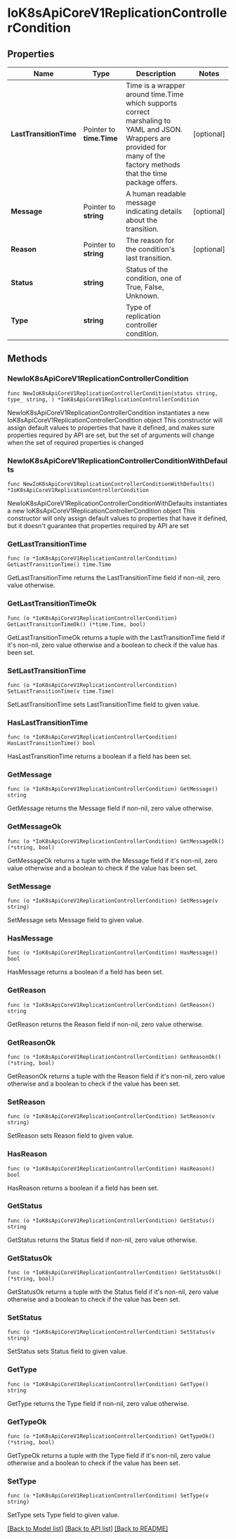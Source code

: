 # IoK8sApiCoreV1ReplicationControllerCondition

## Properties

Name | Type | Description | Notes
------------ | ------------- | ------------- | -------------
**LastTransitionTime** | Pointer to **time.Time** | Time is a wrapper around time.Time which supports correct marshaling to YAML and JSON.  Wrappers are provided for many of the factory methods that the time package offers. | [optional] 
**Message** | Pointer to **string** | A human readable message indicating details about the transition. | [optional] 
**Reason** | Pointer to **string** | The reason for the condition&#39;s last transition. | [optional] 
**Status** | **string** | Status of the condition, one of True, False, Unknown. | 
**Type** | **string** | Type of replication controller condition. | 

## Methods

### NewIoK8sApiCoreV1ReplicationControllerCondition

`func NewIoK8sApiCoreV1ReplicationControllerCondition(status string, type_ string, ) *IoK8sApiCoreV1ReplicationControllerCondition`

NewIoK8sApiCoreV1ReplicationControllerCondition instantiates a new IoK8sApiCoreV1ReplicationControllerCondition object
This constructor will assign default values to properties that have it defined,
and makes sure properties required by API are set, but the set of arguments
will change when the set of required properties is changed

### NewIoK8sApiCoreV1ReplicationControllerConditionWithDefaults

`func NewIoK8sApiCoreV1ReplicationControllerConditionWithDefaults() *IoK8sApiCoreV1ReplicationControllerCondition`

NewIoK8sApiCoreV1ReplicationControllerConditionWithDefaults instantiates a new IoK8sApiCoreV1ReplicationControllerCondition object
This constructor will only assign default values to properties that have it defined,
but it doesn't guarantee that properties required by API are set

### GetLastTransitionTime

`func (o *IoK8sApiCoreV1ReplicationControllerCondition) GetLastTransitionTime() time.Time`

GetLastTransitionTime returns the LastTransitionTime field if non-nil, zero value otherwise.

### GetLastTransitionTimeOk

`func (o *IoK8sApiCoreV1ReplicationControllerCondition) GetLastTransitionTimeOk() (*time.Time, bool)`

GetLastTransitionTimeOk returns a tuple with the LastTransitionTime field if it's non-nil, zero value otherwise
and a boolean to check if the value has been set.

### SetLastTransitionTime

`func (o *IoK8sApiCoreV1ReplicationControllerCondition) SetLastTransitionTime(v time.Time)`

SetLastTransitionTime sets LastTransitionTime field to given value.

### HasLastTransitionTime

`func (o *IoK8sApiCoreV1ReplicationControllerCondition) HasLastTransitionTime() bool`

HasLastTransitionTime returns a boolean if a field has been set.

### GetMessage

`func (o *IoK8sApiCoreV1ReplicationControllerCondition) GetMessage() string`

GetMessage returns the Message field if non-nil, zero value otherwise.

### GetMessageOk

`func (o *IoK8sApiCoreV1ReplicationControllerCondition) GetMessageOk() (*string, bool)`

GetMessageOk returns a tuple with the Message field if it's non-nil, zero value otherwise
and a boolean to check if the value has been set.

### SetMessage

`func (o *IoK8sApiCoreV1ReplicationControllerCondition) SetMessage(v string)`

SetMessage sets Message field to given value.

### HasMessage

`func (o *IoK8sApiCoreV1ReplicationControllerCondition) HasMessage() bool`

HasMessage returns a boolean if a field has been set.

### GetReason

`func (o *IoK8sApiCoreV1ReplicationControllerCondition) GetReason() string`

GetReason returns the Reason field if non-nil, zero value otherwise.

### GetReasonOk

`func (o *IoK8sApiCoreV1ReplicationControllerCondition) GetReasonOk() (*string, bool)`

GetReasonOk returns a tuple with the Reason field if it's non-nil, zero value otherwise
and a boolean to check if the value has been set.

### SetReason

`func (o *IoK8sApiCoreV1ReplicationControllerCondition) SetReason(v string)`

SetReason sets Reason field to given value.

### HasReason

`func (o *IoK8sApiCoreV1ReplicationControllerCondition) HasReason() bool`

HasReason returns a boolean if a field has been set.

### GetStatus

`func (o *IoK8sApiCoreV1ReplicationControllerCondition) GetStatus() string`

GetStatus returns the Status field if non-nil, zero value otherwise.

### GetStatusOk

`func (o *IoK8sApiCoreV1ReplicationControllerCondition) GetStatusOk() (*string, bool)`

GetStatusOk returns a tuple with the Status field if it's non-nil, zero value otherwise
and a boolean to check if the value has been set.

### SetStatus

`func (o *IoK8sApiCoreV1ReplicationControllerCondition) SetStatus(v string)`

SetStatus sets Status field to given value.


### GetType

`func (o *IoK8sApiCoreV1ReplicationControllerCondition) GetType() string`

GetType returns the Type field if non-nil, zero value otherwise.

### GetTypeOk

`func (o *IoK8sApiCoreV1ReplicationControllerCondition) GetTypeOk() (*string, bool)`

GetTypeOk returns a tuple with the Type field if it's non-nil, zero value otherwise
and a boolean to check if the value has been set.

### SetType

`func (o *IoK8sApiCoreV1ReplicationControllerCondition) SetType(v string)`

SetType sets Type field to given value.



[[Back to Model list]](../README.md#documentation-for-models) [[Back to API list]](../README.md#documentation-for-api-endpoints) [[Back to README]](../README.md)


